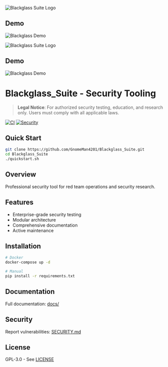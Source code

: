 ![Blackglass Suite Logo](.github/branding/logo.jpg)

## Demo

![Blackglass Demo](.github/branding/demo.png)

![Blackglass Suite Logo](.github/branding/logo.jpg)

## Demo

![Blackglass Demo](.github/branding/demo.png)

# Blackglass_Suite - Security Tooling

> **Legal Notice**: For authorized security testing, education, and research only. Users must comply with all applicable laws.

[![CI](https://github.com/GnomeMan4201/Blackglass_Suite/actions/workflows/ci.yml/badge.svg)](https://github.com/GnomeMan4201/Blackglass_Suite/actions)
[![Security](https://img.shields.io/badge/Security-Audited-green.svg)](SECURITY.md)

## Quick Start

```bash
git clone https://github.com/GnomeMan4201/Blackglass_Suite.git
cd Blackglass_Suite
./quickstart.sh
```

## Overview

Professional security tool for red team operations and security research.

## Features

- Enterprise-grade security testing
- Modular architecture
- Comprehensive documentation
- Active maintenance

## Installation

```bash
# Docker
docker-compose up -d

# Manual
pip install -r requirements.txt
```

## Documentation

Full documentation: [docs/](docs/)

## Security

Report vulnerabilities: [SECURITY.md](SECURITY.md)

## License

GPL-3.0 - See [LICENSE](LICENSE)
